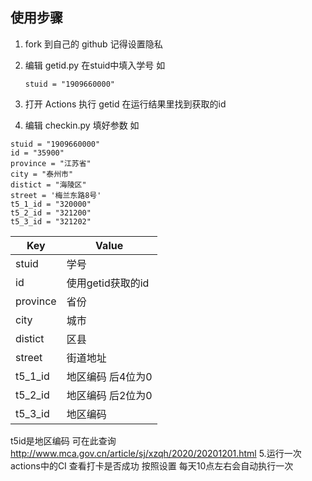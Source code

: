 ## 使用步骤

1. fork 到自己的 github 记得设置隐私

2. 编辑 getid.py 在stuid中填入学号 如 

   ```
   stuid = "1909660000"
   ```

   

3. 打开 Actions 执行 getid 在运行结果里找到获取的id

4. 编辑 checkin.py 填好参数
  如   

  ```
  stuid = "1909660000"
  id = "35900"
  province = "江苏省"
  city = "泰州市"
  distict = "海陵区"
  street = '梅兰东路8号'
  t5_1_id = "320000"
  t5_2_id = "321200"
  t5_3_id = "321202"
  ```

  | Key      | Value             |
  | -------- | ----------------- |
  | stuid    | 学号              |
  | id       | 使用getid获取的id |
  | province | 省份              |
  | city     | 城市              |
  | distict  | 区县              |
  | street   | 街道地址          |
  | t5_1_id  | 地区编码 后4位为0 |
  | t5_2_id  | 地区编码 后2位为0 |
  | t5_3_id  | 地区编码          |

  

t5id是地区编码 可在此查询 http://www.mca.gov.cn/article/sj/xzqh/2020/20201201.html
5.运行一次actions中的CI 查看打卡是否成功 按照设置 每天10点左右会自动执行一次 
